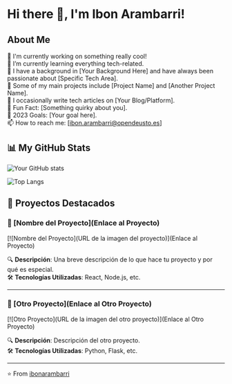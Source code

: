 # Hi there 👋, I'm Ibon Arambarri!

## About Me

🔭 I'm currently working on something really cool!  
🌱 I’m currently learning everything tech-related.  
📖 I have a background in [Your Background Here] and have always been passionate about [Specific Tech Area].  
🚀 Some of my main projects include [Project Name] and [Another Project Name].  
📝 I occasionally write tech articles on [Your Blog/Platform].  
🎉 Fun Fact: [Something quirky about you].  
🥅 2023 Goals: [Your goal here].  
📫 How to reach me: [ibon.arambarri@opendeusto.es]

## 📊 My GitHub Stats

![Your GitHub stats](https://github-readme-stats.vercel.app/api?username=ibonarambarri&show_icons=true&count_private=true&hide=stars)

![Top Langs](https://github-readme-stats.vercel.app/api/top-langs/?username=ibonarambarri&layout=compact)

## 📌 Proyectos Destacados

### 🚀 [Nombre del Proyecto](Enlace al Proyecto)
[![Nombre del Proyecto](URL de la imagen del proyecto)](Enlace al Proyecto)

🔍 **Descripción**: Una breve descripción de lo que hace tu proyecto y por qué es especial.  
🛠️ **Tecnologías Utilizadas**: React, Node.js, etc.

---

### 🚀 [Otro Proyecto](Enlace al Otro Proyecto)
[![Otro Proyecto](URL de la imagen del otro proyecto)](Enlace al Otro Proyecto)

🔍 **Descripción**: Descripción del otro proyecto.  
🛠️ **Tecnologías Utilizadas**: Python, Flask, etc.


---

⭐️ From [ibonarambarri](https://github.com/ibonarambarri)

